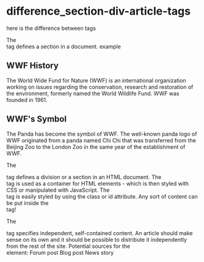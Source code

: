 # difference_section-div-article-tags
here is the difference between tags
<section>
  The <section> tag defines a section in a document.
  example
  <section>
<h2>WWF History</h2>
<p>The World Wide Fund for Nature (WWF) is an international organization working on issues regarding the conservation, research and restoration of the environment, formerly named the World Wildlife Fund. WWF was founded in 1961.</p>
</section>

<section>
<h2>WWF's Symbol</h2>
<p>The Panda has become the symbol of WWF. The well-known panda logo of WWF originated from a panda named Chi Chi that was transferred from the Beijing Zoo to the London Zoo in the same year of the establishment of WWF.</p>
</section>
  
  The <div> tag defines a division or a section in an HTML document. The <div> tag is used as a container for HTML elements - which is then styled with CSS or manipulated with JavaScript. The <div> tag is easily styled by using the class or id attribute. Any sort of content can be put inside the <div> tag! 
  
  The <article> tag specifies independent, self-contained content. An article should make sense on its own and it should be possible to distribute it independently from the rest of the site. Potential sources for the <article> element: Forum post
Blog post
News story
